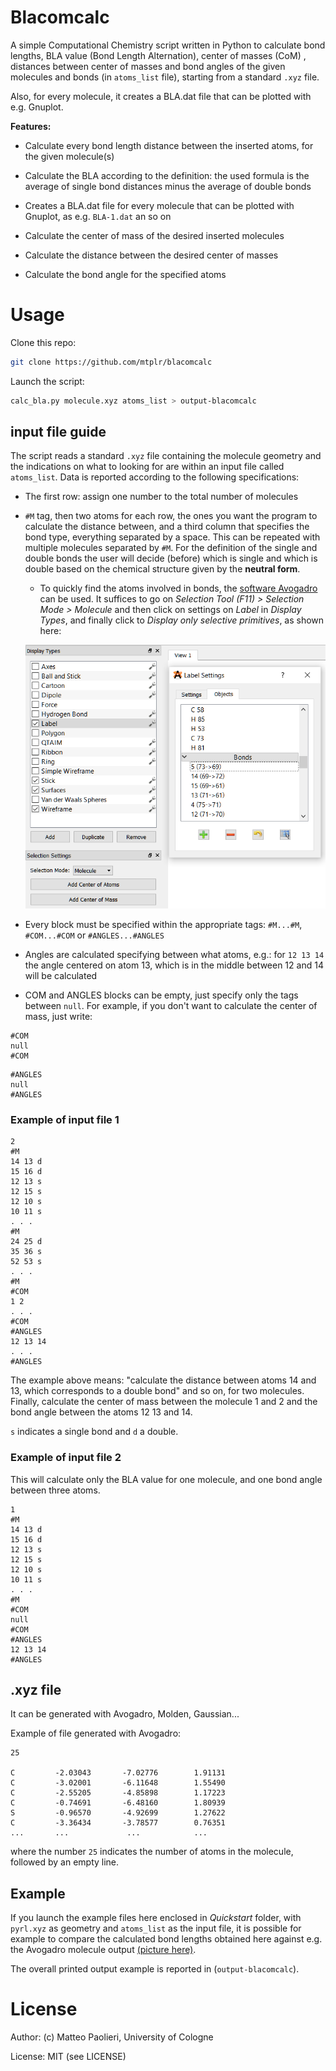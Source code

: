 # Blacomcalc

A simple Computational Chemistry script written in Python to calculate bond lengths,
BLA value (Bond Length Alternation), center of masses (CoM) , distances between 
center of masses and bond angles of the given molecules and bonds (in `atoms_list` file), 
starting from a standard `.xyz` file. 

Also, for every molecule, it creates a BLA.dat file that can be plotted with e.g. Gnuplot.

**Features:** 

* Calculate every bond length distance between the inserted atoms, for the given molecule(s)

* Calculate the BLA according to the definition: the used formula 
is the average of single bond distances minus the average of double bonds

* Creates a BLA.dat file for every molecule that can be plotted with Gnuplot, as e.g. `BLA-1.dat` an so on

* Calculate the center of mass of the desired inserted molecules

* Calculate the distance between the desired center of masses

* Calculate the bond angle for the specified atoms 

# Usage

Clone this repo:

```bash
git clone https://github.com/mtplr/blacomcalc
```

Launch the script:

```bash
calc_bla.py molecule.xyz atoms_list > output-blacomcalc
```

## input file guide

The script reads a standard `.xyz` file containing the molecule geometry and the indications on what 
to looking for are within an input file called `atoms_list`. Data is reported according to the
following specifications:

* The first row: assign one number to the total number of molecules

* `#M` tag, then two atoms for each row, the ones you want the program to calculate the distance between, 
and a third column that specifies the bond type, everything separated by a space. This can be repeated with 
multiple molecules separated by `#M`. For the definition of the single and double bonds the user will decide (before) 
which is single and which is double based on the chemical structure given by the **neutral form**.
    
    * To quickly find the atoms involved in bonds, the [software Avogadro](https://avogadro.cc) can be used.
     It suffices to go on _Selection Tool (F11) > Selection Mode > Molecule_ and then click on settings on
     _Label_ in _Display Types_, and finally click to _Display only selective primitives_, as shown here:
     
     ![Avogadro settings](img/avogadro_selection.png)

* Every block must be specified within the appropriate tags: `#M...#M`, `#COM...#COM` or `#ANGLES...#ANGLES`

* Angles are calculated specifying between what atoms, e.g.: for `12 13 14` the angle centered on atom 13, which is
in the middle between 12 and 14 will be calculated

* COM and ANGLES blocks can be empty, just specify only the tags between `null`. 
For example, if you don't want to calculate the center of mass, just write:
 
```
#COM
null
#COM
```

```
#ANGLES
null
#ANGLES
```

### Example of input file 1

```
2
#M
14 13 d
15 16 d
12 13 s
12 15 s
12 10 s
10 11 s
. . .
#M
24 25 d
35 36 s
52 53 s
. . .
#M
#COM
1 2
. . .
#COM
#ANGLES
12 13 14
. . .
#ANGLES
```

The example above means: "calculate the distance between atoms 14 and 13, which corresponds to 
a double bond" and so on, for two molecules. Finally, calculate the center of mass between the molecule 1 and 2
and the bond angle between the atoms 12 13 and 14.

`s` indicates a single bond and `d` a double.

### Example of input file 2

This will calculate only the BLA value for one molecule, and one bond angle between three atoms.

```
1
#M
14 13 d
15 16 d
12 13 s
12 15 s
12 10 s
10 11 s
. . .
#M
#COM
null
#COM
#ANGLES
12 13 14
#ANGLES
```

## .xyz file

It can be generated with Avogadro, Molden, Gaussian...

Example of file generated with Avogadro:

```
25

C         -2.03043       -7.02776        1.91131
C         -3.02001       -6.11648        1.55490
C         -2.55205       -4.85898        1.17223
C         -0.74691       -6.48160        1.80939
S         -0.96570       -4.92699        1.27622
C         -3.36434       -3.78577        0.76351
...       ...             ...            ...
```

where the number `25` indicates the number of atoms in the molecule, followed by an empty line.

## Example

If you launch the example files here enclosed in _Quickstart_ folder, with `pyrl.xyz` as geometry 
and `atoms_list` as the input file, it is possible for example to compare the calculated bond 
lengths obtained here against e.g. the Avogadro molecule output [(picture here)](img/BL_avogadro.png).

The overall printed output example is reported in (`output-blacomcalc`).

# License

Author: (c) Matteo Paolieri, University of Cologne

License: MIT (see LICENSE)
